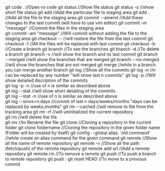 git code .                                //Open vs code
git status                                //Show file status
git status -s                             //show short file status
git add <filename>                        //Add the particular file to staging area
git add .                                  //Add all the file to the staging area
git commit --amend                        //Add these changes to the last commit (will have to use vim editor)
git commit -m "message"                   //Commit the files in the staging area    
git commit -am "message"                  //Will commit without adding the file to the staging area
git checkout --<filename>                 //will restore the file from the last commit
git checkout -f                           //All the files will be replaced with last commit
git checkout -b <branch name> 		   	  //Create a branch
git branch 								//To see the branches
git branch -d <branch name>				//To delete a branch
git branch -v 							//will show the branch and its last commit
git branch --merged 					//will show the branches that are merged
git branch --no-merged 					//will show the branches that are not merged
git merge <branch name>					//while in a branch you can merge another branch
git log                                   //Show all the commits
git log -n                                //n can be replaced by any number "will show last n commits"
git log -p                                //Will show detailed discription of the commits  
git log -p -n                             //use of n is similar as described above  
git log --stat                            //will show short detailing of the commits  
git log --stat -n                         //use of n is similar as described above    
git log --since=n.days                    //commit of last n days/weeks/months "days can be replaced by weeks,months"
git rm --cached <filename>                //will remove to file from the tracking area 
git rm -rf                                //will uninitialized the current repository              
git rm <filename>                         //will delete the file  
git mv <Present filename> <The filename after the change>  //to Rename the file
git clone <URL>                           //Cloning a repository in the current folder
git clone <URL> foldername                //Cloning the repository in the given folder name (Folder will be created by itself) 
git config --global alias. <new name> 'old command'  //while create an alias command for the given command
git remote 						//Show all the name of remote repository
git remote -v 					//Show all the path (fetch/push) of the remote repository
git remote add <name> url			//Add a remote repository
git remote rm <name>				//To remove a remote
git push <remote name> <branch name>	//To push a branch to remote repository
git push <remote name> <branch name>:<branch name you want to have in the remote repository>
git reset HEAD						//To move to a previous commit
